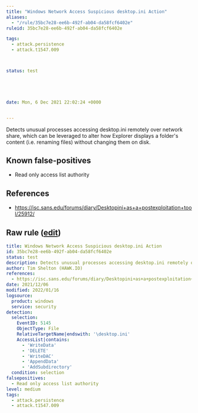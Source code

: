 ```yaml
---
title: "Windows Network Access Suspicious desktop.ini Action"
aliases:
  - "/rule/35bc7e28-ee6b-492f-ab04-da58fcf6402e"
ruleid: 35bc7e28-ee6b-492f-ab04-da58fcf6402e

tags:
  - attack.persistence
  - attack.t1547.009



status: test





date: Mon, 6 Dec 2021 22:02:24 +0000


---
```


Detects unusual processes accessing desktop.ini remotely over network share, which can be leveraged to alter how Explorer displays a folder's content (i.e. renaming files) without changing them on disk.

<!--more-->


## Known false-positives

* Read only access list authority



## References

* https://isc.sans.edu/forums/diary/Desktopini+as+a+postexploitation+tool/25912/


## Raw rule ([edit](https://github.com/SigmaHQ/sigma/edit/master/rules/windows/builtin/security/win_net_share_obj_susp_desktop_ini.yml))
```yaml
title: Windows Network Access Suspicious desktop.ini Action
id: 35bc7e28-ee6b-492f-ab04-da58fcf6402e
status: test
description: Detects unusual processes accessing desktop.ini remotely over network share, which can be leveraged to alter how Explorer displays a folder's content (i.e. renaming files) without changing them on disk.
author: Tim Shelton (HAWK.IO)
references:
  - https://isc.sans.edu/forums/diary/Desktopini+as+a+postexploitation+tool/25912/
date: 2021/12/06
modified: 2022/01/16
logsource:
  product: windows
  service: security
detection:
  selection:
    EventID: 5145
    ObjectType: File
    RelativeTargetName|endswith: '\desktop.ini'
    AccessList|contains:
      - 'WriteData'
      - 'DELETE'
      - 'WriteDAC'
      - 'AppendData'
      - 'AddSubdirectory'
  condition: selection
falsepositives:
  - Read only access list authority
level: medium
tags:
  - attack.persistence
  - attack.t1547.009

```
